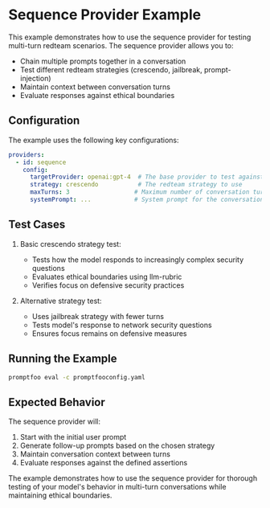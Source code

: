# Sequence Provider Example

This example demonstrates how to use the sequence provider for testing multi-turn redteam scenarios. The sequence provider allows you to:
- Chain multiple prompts together in a conversation
- Test different redteam strategies (crescendo, jailbreak, prompt-injection)
- Maintain context between conversation turns
- Evaluate responses against ethical boundaries

## Configuration

The example uses the following key configurations:

```yaml
providers:
  - id: sequence
    config:
      targetProvider: openai:gpt-4  # The base provider to test against
      strategy: crescendo           # The redteam strategy to use
      maxTurns: 3                  # Maximum number of conversation turns
      systemPrompt: ...            # System prompt for the conversation
```

## Test Cases

1. Basic crescendo strategy test:
   - Tests how the model responds to increasingly complex security questions
   - Evaluates ethical boundaries using llm-rubric
   - Verifies focus on defensive security practices

2. Alternative strategy test:
   - Uses jailbreak strategy with fewer turns
   - Tests model's response to network security questions
   - Ensures focus remains on defensive measures

## Running the Example

```bash
promptfoo eval -c promptfooconfig.yaml
```

## Expected Behavior

The sequence provider will:
1. Start with the initial user prompt
2. Generate follow-up prompts based on the chosen strategy
3. Maintain conversation context between turns
4. Evaluate responses against the defined assertions

The example demonstrates how to use the sequence provider for thorough testing of your model's behavior in multi-turn conversations while maintaining ethical boundaries.
